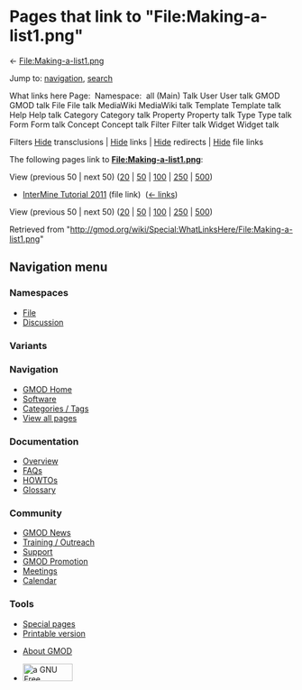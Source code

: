 <div id="mw-page-base" class="noprint">

</div>

<div id="mw-head-base" class="noprint">

</div>

<div id="content" class="mw-body" role="main">

<span id="top"></span>

<div id="mw-js-message" style="display:none;">

</div>



# <span dir="auto">Pages that link to "File:Making-a-list1.png"</span>

<div id="bodyContent">

<div id="contentSub">

←
[File:Making-a-list1.png](/wiki/File:Making-a-list1.png "File:Making-a-list1.png")

</div>

<div id="jump-to-nav" class="mw-jump">

Jump to: [navigation](#mw-navigation), [search](#p-search)

</div>

<div id="mw-content-text">

What links here Page:  Namespace:  all (Main) Talk User User talk GMOD
GMOD talk File File talk MediaWiki MediaWiki talk Template Template talk
Help Help talk Category Category talk Property Property talk Type Type
talk Form Form talk Concept Concept talk Filter Filter talk Widget
Widget talk

Filters
[Hide](/mediawiki/index.php?title=Special:WhatLinksHere/File:Making-a-list1.png&hidetrans=1 "Special:WhatLinksHere/File:Making-a-list1.png")
transclusions \|
[Hide](/mediawiki/index.php?title=Special:WhatLinksHere/File:Making-a-list1.png&hidelinks=1 "Special:WhatLinksHere/File:Making-a-list1.png")
links \|
[Hide](/mediawiki/index.php?title=Special:WhatLinksHere/File:Making-a-list1.png&hideredirs=1 "Special:WhatLinksHere/File:Making-a-list1.png")
redirects \|
[Hide](/mediawiki/index.php?title=Special:WhatLinksHere/File:Making-a-list1.png&hideimages=1 "Special:WhatLinksHere/File:Making-a-list1.png")
file links

The following pages link to
**[File:Making-a-list1.png](/wiki/File:Making-a-list1.png "File:Making-a-list1.png")**:

View (previous 50 \| next 50)
([20](/mediawiki/index.php?title=Special:WhatLinksHere/File:Making-a-list1.png&limit=20 "Special:WhatLinksHere/File:Making-a-list1.png")
\|
[50](/mediawiki/index.php?title=Special:WhatLinksHere/File:Making-a-list1.png&limit=50 "Special:WhatLinksHere/File:Making-a-list1.png")
\|
[100](/mediawiki/index.php?title=Special:WhatLinksHere/File:Making-a-list1.png&limit=100 "Special:WhatLinksHere/File:Making-a-list1.png")
\|
[250](/mediawiki/index.php?title=Special:WhatLinksHere/File:Making-a-list1.png&limit=250 "Special:WhatLinksHere/File:Making-a-list1.png")
\|
[500](/mediawiki/index.php?title=Special:WhatLinksHere/File:Making-a-list1.png&limit=500 "Special:WhatLinksHere/File:Making-a-list1.png"))

- [InterMine Tutorial
  2011](/wiki/InterMine_Tutorial_2011 "InterMine Tutorial 2011") (file
  link) ‎ <span class="mw-whatlinkshere-tools">([←
  links](/mediawiki/index.php?title=Special:WhatLinksHere&target=InterMine+Tutorial+2011 "Special:WhatLinksHere"))</span>

View (previous 50 \| next 50)
([20](/mediawiki/index.php?title=Special:WhatLinksHere/File:Making-a-list1.png&limit=20 "Special:WhatLinksHere/File:Making-a-list1.png")
\|
[50](/mediawiki/index.php?title=Special:WhatLinksHere/File:Making-a-list1.png&limit=50 "Special:WhatLinksHere/File:Making-a-list1.png")
\|
[100](/mediawiki/index.php?title=Special:WhatLinksHere/File:Making-a-list1.png&limit=100 "Special:WhatLinksHere/File:Making-a-list1.png")
\|
[250](/mediawiki/index.php?title=Special:WhatLinksHere/File:Making-a-list1.png&limit=250 "Special:WhatLinksHere/File:Making-a-list1.png")
\|
[500](/mediawiki/index.php?title=Special:WhatLinksHere/File:Making-a-list1.png&limit=500 "Special:WhatLinksHere/File:Making-a-list1.png"))

</div>

<div class="printfooter">

Retrieved from
"<http://gmod.org/wiki/Special:WhatLinksHere/File:Making-a-list1.png>"

</div>

<div id="catlinks" class="catlinks catlinks-allhidden">

</div>

<div class="visualClear">

</div>

</div>

</div>

<div id="mw-navigation">

## Navigation menu

<div id="mw-head">



<div id="left-navigation">

<div id="p-namespaces" class="vectorTabs" role="navigation"
aria-labelledby="p-namespaces-label">

### Namespaces

- <span id="ca-nstab-image"><a href="/wiki/File:Making-a-list1.png" accesskey="c"
  title="View the file page [c]">File</a></span>
- <span id="ca-talk"><a
  href="/mediawiki/index.php?title=File_talk:Making-a-list1.png&amp;action=edit&amp;redlink=1"
  accesskey="t"
  title="Discussion about the content page [t]">Discussion</a></span>

</div>

<div id="p-variants" class="vectorMenu emptyPortlet" role="navigation"
aria-labelledby="p-variants-label">

### 

### Variants[](#)

<div class="menu">

</div>

</div>

</div>

<div id="right-navigation">





</div>



</div>

</div>

</div>

<div id="mw-panel">

<div id="p-logo" role="banner">

<a href="/wiki/Main_Page"
style="background-image: url(http://gmod.org/images/GMOD-cogs.png);"
title="Visit the main page"></a>

</div>

<div id="p-Navigation" class="portal" role="navigation"
aria-labelledby="p-Navigation-label">

### Navigation

<div class="body">

- <span id="n-GMOD-Home">[GMOD Home](/wiki/Main_Page)</span>
- <span id="n-Software">[Software](/wiki/GMOD_Components)</span>
- <span id="n-Categories-.2F-Tags">[Categories /
  Tags](/wiki/Categories)</span>
- <span id="n-View-all-pages">[View all
  pages](/wiki/Special:AllPages)</span>

</div>

</div>

<div id="p-Documentation" class="portal" role="navigation"
aria-labelledby="p-Documentation-label">

### Documentation

<div class="body">

- <span id="n-Overview">[Overview](/wiki/Overview)</span>
- <span id="n-FAQs">[FAQs](/wiki/Category:FAQ)</span>
- <span id="n-HOWTOs">[HOWTOs](/wiki/Category:HOWTO)</span>
- <span id="n-Glossary">[Glossary](/wiki/Glossary)</span>

</div>

</div>

<div id="p-Community" class="portal" role="navigation"
aria-labelledby="p-Community-label">

### Community

<div class="body">

- <span id="n-GMOD-News">[GMOD News](/wiki/GMOD_News)</span>
- <span id="n-Training-.2F-Outreach">[Training /
  Outreach](/wiki/Training_and_Outreach)</span>
- <span id="n-Support">[Support](/wiki/Support)</span>
- <span id="n-GMOD-Promotion">[GMOD
  Promotion](/wiki/GMOD_Promotion)</span>
- <span id="n-Meetings">[Meetings](/wiki/Meetings)</span>
- <span id="n-Calendar">[Calendar](/wiki/Calendar)</span>

</div>

</div>

<div id="p-tb" class="portal" role="navigation"
aria-labelledby="p-tb-label">

### Tools

<div class="body">

- <span id="t-specialpages"><a href="/wiki/Special:SpecialPages" accesskey="q"
  title="A list of all special pages [q]">Special pages</a></span>
- <span id="t-print"><a
  href="/mediawiki/index.php?title=Special:WhatLinksHere/File:Making-a-list1.png&amp;printable=yes"
  rel="alternate" accesskey="p"
  title="Printable version of this page [p]">Printable version</a></span>

</div>

</div>

</div>

</div>

<div id="footer" role="contentinfo">

- <span id="footer-places-about">[About
  GMOD](/wiki/GMOD:About "GMOD:About")</span>

<!-- -->

- <span id="footer-copyrightico">[<img src="http://www.gnu.org/graphics/gfdl-logo-small.png" width="88"
  height="31" alt="a GNU Free Documentation License" />](http://www.gnu.org/licenses/fdl-1.3.html)</span>


<div style="clear:both">

</div>

</div>
